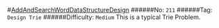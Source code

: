 #[AddAndSearchWordDataStructureDesign](https://leetcode.com/problems/add-and-search-word-data-structure-design/)
######No: `211`
######Tag: `Design Trie`
######Difficulty: `Medium`
This is a typical Trie Problem.
